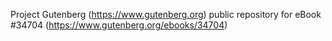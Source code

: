 Project Gutenberg (https://www.gutenberg.org) public repository for eBook #34704 (https://www.gutenberg.org/ebooks/34704)
